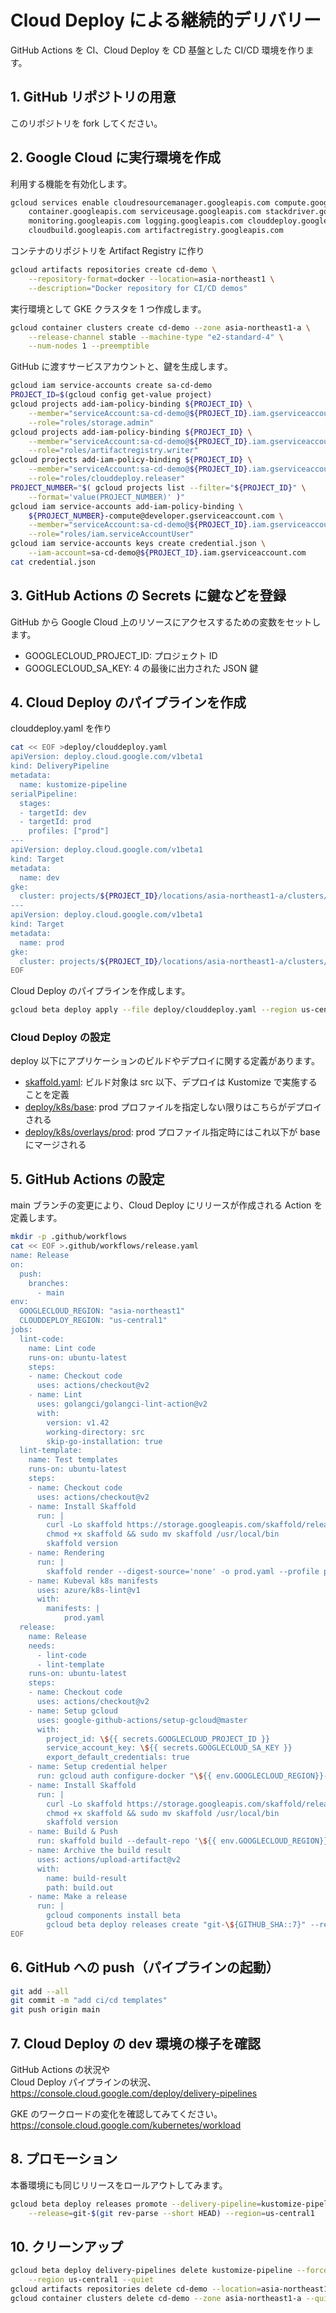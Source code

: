 # Cloud Deploy による継続的デリバリー

GitHub Actions を CI、Cloud Deploy を CD 基盤とした CI/CD 環境を作ります。

## 1. GitHub リポジトリの用意

このリポジトリを fork してください。

## 2. Google Cloud に実行環境を作成

利用する機能を有効化します。

```bash
gcloud services enable cloudresourcemanager.googleapis.com compute.googleapis.com \
    container.googleapis.com serviceusage.googleapis.com stackdriver.googleapis.com \
    monitoring.googleapis.com logging.googleapis.com clouddeploy.googleapis.com \
    cloudbuild.googleapis.com artifactregistry.googleapis.com
```

コンテナのリポジトリを Artifact Registry に作り

```bash
gcloud artifacts repositories create cd-demo \
    --repository-format=docker --location=asia-northeast1 \
    --description="Docker repository for CI/CD demos"
```

実行環境として GKE クラスタを 1 つ作成します。

```bash
gcloud container clusters create cd-demo --zone asia-northeast1-a \
    --release-channel stable --machine-type "e2-standard-4" \
    --num-nodes 1 --preemptible
```

GitHub に渡すサービスアカウントと、鍵を生成します。

```bash
gcloud iam service-accounts create sa-cd-demo
PROJECT_ID=$(gcloud config get-value project)
gcloud projects add-iam-policy-binding ${PROJECT_ID} \
    --member="serviceAccount:sa-cd-demo@${PROJECT_ID}.iam.gserviceaccount.com" \
    --role="roles/storage.admin"
gcloud projects add-iam-policy-binding ${PROJECT_ID} \
    --member="serviceAccount:sa-cd-demo@${PROJECT_ID}.iam.gserviceaccount.com" \
    --role="roles/artifactregistry.writer"
gcloud projects add-iam-policy-binding ${PROJECT_ID} \
    --member="serviceAccount:sa-cd-demo@${PROJECT_ID}.iam.gserviceaccount.com" \
    --role="roles/clouddeploy.releaser"
PROJECT_NUMBER="$( gcloud projects list --filter="${PROJECT_ID}" \
    --format='value(PROJECT_NUMBER)' )"
gcloud iam service-accounts add-iam-policy-binding \
    ${PROJECT_NUMBER}-compute@developer.gserviceaccount.com \
    --member="serviceAccount:sa-cd-demo@${PROJECT_ID}.iam.gserviceaccount.com" \
    --role="roles/iam.serviceAccountUser"
gcloud iam service-accounts keys create credential.json \
    --iam-account=sa-cd-demo@${PROJECT_ID}.iam.gserviceaccount.com
cat credential.json
```

## 3. GitHub Actions の Secrets に鍵などを登録

GitHub から Google Cloud 上のリソースにアクセスするための変数をセットします。

- GOOGLECLOUD_PROJECT_ID: プロジェクト ID
- GOOGLECLOUD_SA_KEY: 4 の最後に出力された JSON 鍵

## 4. Cloud Deploy のパイプラインを作成

clouddeploy.yaml を作り

```bash
cat << EOF >deploy/clouddeploy.yaml
apiVersion: deploy.cloud.google.com/v1beta1
kind: DeliveryPipeline
metadata:
  name: kustomize-pipeline
serialPipeline:
  stages:
  - targetId: dev
  - targetId: prod
    profiles: ["prod"]
---
apiVersion: deploy.cloud.google.com/v1beta1
kind: Target
metadata:
  name: dev
gke:
  cluster: projects/${PROJECT_ID}/locations/asia-northeast1-a/clusters/cd-demo
---
apiVersion: deploy.cloud.google.com/v1beta1
kind: Target
metadata:
  name: prod
gke:
  cluster: projects/${PROJECT_ID}/locations/asia-northeast1-a/clusters/cd-demo
EOF
```

Cloud Deploy のパイプラインを作成します。

```bash
gcloud beta deploy apply --file deploy/clouddeploy.yaml --region us-central1
```

### Cloud Deploy の設定

deploy 以下にアプリケーションのビルドやデプロイに関する定義があります。

- [skaffold.yaml](https://github.com/google-cloud-japan/appdev-cicd-handson/blob/main/cloud-deploy/sample-resources/kustomize/skaffold.yaml): ビルド対象は src 以下、デプロイは Kustomize で実施することを定義
- [deploy/k8s/base](https://github.com/google-cloud-japan/appdev-cicd-handson/tree/main/cloud-deploy/sample-resources/kustomize/deploy/k8s/base): prod プロファイルを指定しない限りはこちらがデプロイされる
- [deploy/k8s/overlays/prod](https://github.com/google-cloud-japan/appdev-cicd-handson/tree/main/cloud-deploy/sample-resources/kustomize/deploy/k8s/overlays/prod): prod プロファイル指定時にはこれ以下が base にマージされる

## 5. GitHub Actions の設定

main ブランチの変更により、Cloud Deploy にリリースが作成される Action を定義します。

```bash
mkdir -p .github/workflows
cat << EOF >.github/workflows/release.yaml
name: Release
on:
  push:
    branches:
      - main
env:
  GOOGLECLOUD_REGION: "asia-northeast1"
  CLOUDDEPLOY_REGION: "us-central1"
jobs:
  lint-code:
    name: Lint code
    runs-on: ubuntu-latest
    steps:
    - name: Checkout code
      uses: actions/checkout@v2
    - name: Lint
      uses: golangci/golangci-lint-action@v2
      with:
        version: v1.42
        working-directory: src
        skip-go-installation: true
  lint-template:
    name: Test templates
    runs-on: ubuntu-latest
    steps:
    - name: Checkout code
      uses: actions/checkout@v2
    - name: Install Skaffold
      run: |
        curl -Lo skaffold https://storage.googleapis.com/skaffold/releases/latest/skaffold-linux-amd64
        chmod +x skaffold && sudo mv skaffold /usr/local/bin
        skaffold version
    - name: Rendering
      run: |
        skaffold render --digest-source='none' -o prod.yaml --profile prod
    - name: Kubeval k8s manifests
      uses: azure/k8s-lint@v1
      with:
        manifests: |
            prod.yaml
  release:
    name: Release
    needs: 
      - lint-code
      - lint-template
    runs-on: ubuntu-latest
    steps:
    - name: Checkout code
      uses: actions/checkout@v2
    - name: Setup gcloud
      uses: google-github-actions/setup-gcloud@master
      with:
        project_id: \${{ secrets.GOOGLECLOUD_PROJECT_ID }}
        service_account_key: \${{ secrets.GOOGLECLOUD_SA_KEY }}
        export_default_credentials: true
    - name: Setup credential helper
      run: gcloud auth configure-docker "\${{ env.GOOGLECLOUD_REGION}}-docker.pkg.dev"
    - name: Install Skaffold
      run: |
        curl -Lo skaffold https://storage.googleapis.com/skaffold/releases/latest/skaffold-linux-amd64
        chmod +x skaffold && sudo mv skaffold /usr/local/bin
        skaffold version
    - name: Build & Push
      run: skaffold build --default-repo '\${{ env.GOOGLECLOUD_REGION}}-docker.pkg.dev/\${{ secrets.GOOGLECLOUD_PROJECT_ID }}/cd-demo' --push --file-output=build.out
    - name: Archive the build result
      uses: actions/upload-artifact@v2
      with:
        name: build-result
        path: build.out
    - name: Make a release
      run: |
        gcloud components install beta
        gcloud beta deploy releases create "git-\${GITHUB_SHA::7}" --region \${{ env.CLOUDDEPLOY_REGION }} --delivery-pipeline=kustomize-pipeline --build-artifacts=build.out --annotations="commitId=\${GITHUB_SHA},author=\${GITHUB_ACTOR},date=\$(date '+%Y-%m-%d %H:%M:%S')"
EOF
```

## 6. GitHub への push（パイプラインの起動）

```bash
git add --all
git commit -m "add ci/cd templates"
git push origin main
```

## 7. Cloud Deploy の dev 環境の様子を確認

GitHub Actions の状況や  
Cloud Deploy パイプラインの状況、  
https://console.cloud.google.com/deploy/delivery-pipelines

GKE のワークロードの変化を確認してみてください。  
https://console.cloud.google.com/kubernetes/workload

## 8. プロモーション

本番環境にも同じリリースをロールアウトしてみます。

```bash
gcloud beta deploy releases promote --delivery-pipeline=kustomize-pipeline \
    --release=git-$(git rev-parse --short HEAD) --region=us-central1
```

## 10. クリーンアップ

```bash
gcloud beta deploy delivery-pipelines delete kustomize-pipeline --force \
    --region us-central1 --quiet
gcloud artifacts repositories delete cd-demo --location=asia-northeast1 --quiet
gcloud container clusters delete cd-demo --zone asia-northeast1-a --quiet
```
